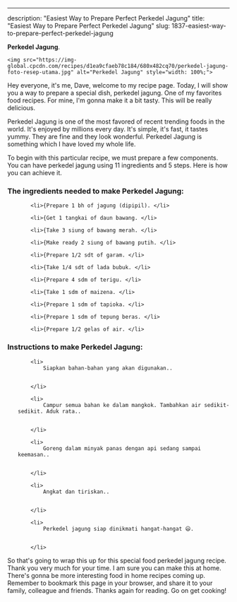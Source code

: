---
description: "Easiest Way to Prepare Perfect Perkedel Jagung"
title: "Easiest Way to Prepare Perfect Perkedel Jagung"
slug: 1837-easiest-way-to-prepare-perfect-perkedel-jagung

<p>
	<strong>Perkedel Jagung</strong>. 
	
</p>
<p>
	
	<img src="https://img-global.cpcdn.com/recipes/d1ea9cfaeb78c184/680x482cq70/perkedel-jagung-foto-resep-utama.jpg" alt="Perkedel Jagung" style="width: 100%;">
	
	
</p>
<p>
	Hey everyone, it's me, Dave, welcome to my recipe page. Today, I will show you a way to prepare a special dish, perkedel jagung. One of my favorites food recipes. For mine, I'm gonna make it a bit tasty. This will be really delicious.
</p>
	
<p>
	Perkedel Jagung is one of the most favored of recent trending foods in the world. It's enjoyed by millions every day. It's simple, it's fast, it tastes yummy. They are fine and they look wonderful. Perkedel Jagung is something which I have loved my whole life.
</p>
<p>
	
</p>

<p>
To begin with this particular recipe, we must prepare a few components. You can have perkedel jagung using 11 ingredients and 5 steps. Here is how you can achieve it.
</p>

<h3>The ingredients needed to make Perkedel Jagung:</h3>

<ol>
	
		<li>{Prepare 1 bh of jagung (dipipil). </li>
	
		<li>{Get 1 tangkai of daun bawang. </li>
	
		<li>{Take 3 siung of bawang merah. </li>
	
		<li>{Make ready 2 siung of bawang putih. </li>
	
		<li>{Prepare 1/2 sdt of garam. </li>
	
		<li>{Take 1/4 sdt of lada bubuk. </li>
	
		<li>{Prepare 4 sdm of terigu. </li>
	
		<li>{Take 1 sdm of maizena. </li>
	
		<li>{Prepare 1 sdm of tapioka. </li>
	
		<li>{Prepare 1 sdm of tepung beras. </li>
	
		<li>{Prepare 1/2 gelas of air. </li>
	
</ol>
<p>
	
</p>

<h3>Instructions to make Perkedel Jagung:</h3>

<ol>
	
		<li>
			Siapkan bahan-bahan yang akan digunakan..
			
			
		</li>
	
		<li>
			Campur semua bahan ke dalam mangkok. Tambahkan air sedikit-sedikit. Aduk rata..
			
			
		</li>
	
		<li>
			Goreng dalam minyak panas dengan api sedang sampai keemasan..
			
			
		</li>
	
		<li>
			Angkat dan tiriskan..
			
			
		</li>
	
		<li>
			Perkedel jagung siap dinikmati hangat-hangat 😃.
			
			
		</li>
	
</ol>

<p>
	
</p>

<p>
	So that's going to wrap this up for this special food perkedel jagung recipe. Thank you very much for your time. I am sure you can make this at home. There's gonna be more interesting food in home recipes coming up. Remember to bookmark this page in your browser, and share it to your family, colleague and friends. Thanks again for reading. Go on get cooking!
</p>
